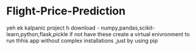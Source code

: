 # Flight-Price-Prediction
yeh ek kalpanic project h 
download - numpy,pandas,scikit-learn,python,flask,pickle
if not have these create a virtual enivronment to run thhis app without complex installations ,just by using pip 